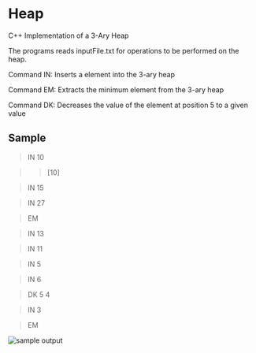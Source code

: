# Heap
C++ Implementation of a 3-Ary Heap

The programs reads inputFile.txt for operations to be performed on the heap.

Command IN: Inserts a element into the 3-ary heap

Command EM: Extracts the minimum element from the 3-ary heap

Command DK: Decreases the value of the element at position 5 to a given value


## Sample

> IN 10

> > [10]

> IN 15

> IN 27

> EM

> IN 13

> IN 11

> IN 5

> IN 6

> DK 5 4

> IN 3

> EM

![sample output](http://prntscr.com/v1ehr6)


